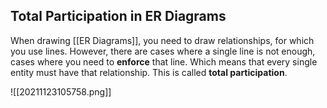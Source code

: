 ## Total Participation in ER Diagrams
When drawing [[ER Diagrams]], you need to draw relationships, for which you use lines. However, there are cases where a single line is not enough, cases where you need to **enforce** that line. Which means that every single entity must have that relationship. This is called **total participation**. 

![[20211123105758.png]]